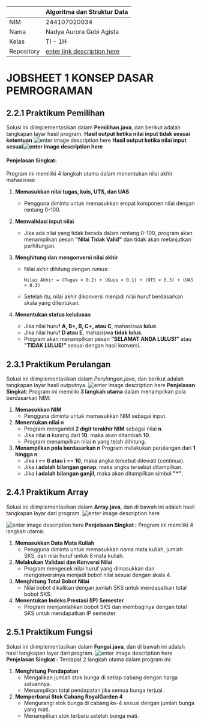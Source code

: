 
|  | Algoritma dan Struktur Data |
|--|--|
|NIM  | 244107020034  |
|Nama | Nadya Aurora Gebi Agista |
|Kelas | TI - 1H |
|Repository| [enter link description here](https://github.com/Nadyaaurora/coolyeah)

# JOBSHEET 1 KONSEP DASAR PEMROGRAMAN

## 2.2.1 Praktikum Pemilihan
Solusi ini diimplementasikan dalam **Pemilihan.java**, dan berikut adalah tangkapan layar hasil program.
**Hasil output ketika nilai input tidak sesuai ketentuan**
![enter image description here](https://i.postimg.cc/CLrZ2mKF/Screenshot-2025-02-19-214128.png)
**Hasil output ketika nilai input sesuai![enter image description here](https://i.postimg.cc/Rhs0jZ4P/Screenshot-2025-02-19-214200.png)**

#### **Penjelasan Singkat:**
Program ini memiliki 4 langkah utama dalam menentukan nilai akhir mahasiswa:
1. **Memasukkan nilai tugas, kuis, UTS, dan UAS**  
   - Pengguna diminta untuk memasukkan empat komponen nilai dengan rentang 0-100.

2. **Memvalidasi input nilai**  
   - Jika ada nilai yang tidak berada dalam rentang 0-100, program akan menampilkan pesan **"Nilai Tidak Valid"** dan tidak akan melanjutkan perhitungan.

3. **Menghitung dan mengonversi nilai akhir**  
   - Nilai akhir dihitung dengan rumus:  

     ```
     Nilai Akhir = (Tugas × 0.2) + (Kuis × 0.1) + (UTS × 0.3) + (UAS × 0.3)
     ```

   - Setelah itu, nilai akhir dikonversi menjadi nilai huruf berdasarkan skala yang ditentukan.

4. **Menentukan status kelulusan**  
   - Jika nilai huruf **A, B+, B, C+, atau C**, mahasiswa **lulus**.  
   - Jika nilai huruf **D atau E**, mahasiswa **tidak lulus**.  
   - Program akan menampilkan pesan **"SELAMAT ANDA LULUS!"** atau **"TIDAK LULUS!"** sesuai dengan hasil konversi.

## 2.3.1 Praktikum Perulangan
Solusi ini diimplementasikan dalam *Perulangan.java*, dan berikut adalah tangkapan layar hasil outputnya. 
![enter image description here](https://i.postimg.cc/43Bjv75F/Screenshot-2025-02-19-215021.png)
 **Penjelasan Singkat:** 
 Program ini memiliki **3 langkah utama** dalam menampilkan pola berdasarkan NIM: 
 1. **Memasukkan NIM** 
	 - Pengguna diminta untuk memasukkan NIM sebagai input. 
2. **Menentukan nilai n** 
	- Program mengambil **2 digit terakhir NIM** sebagai nilai **n**.       						
	-  Jika nilai **n** kurang dari **10**, maka akan ditambah **10**. 
	-  Program menampilkan nilai **n** yang telah dihitung. 
3. **Menampilkan pola berdasarkan n** 
	 Program melakukan perulangan dari **1 hingga n**: 
	- Jika **i == 6 atau i == 10**, maka angka tersebut dilewati (*continue*). 
	-  Jika **i adalah bilangan genap**, maka angka tersebut ditampilkan. 
	-  Jika **i adalah bilangan ganjil**, maka akan ditampilkan simbol **"*"**.

## 2.4.1 Praktikum Array
Solusi ini diimplementasikan dalam **Array.java**, dan di bawah ini adalah hasil tangkapan layar dari program. 
![enter image description here](https://i.postimg.cc/htxd7VSc/Screenshot-2025-02-19-220724.png)

![enter image description here](https://i.postimg.cc/KY2g74zL/Screenshot-2025-02-19-220734.png)
 **Penjelasan Singkat :**
  Program ini memiliki 4 langkah utama: 
  1. **Memasukkan Data Mata Kuliah** 
	  - Pengguna diminta untuk memasukkan nama mata kuliah, jumlah SKS, dan nilai huruf untuk 8 mata kuliah. 
  2. **Melakukan Validasi dan Konversi Nilai** 
	  - Program mengecek nilai huruf yang dimasukkan dan mengonversinya menjadi bobot nilai sesuai dengan skala 4. 
  3. **Menghitung Total Bobot Nilai** 
	  - Nilai bobot dikalikan dengan jumlah SKS untuk mendapatkan total bobot SKS. 
  4. **Menentukan Indeks Prestasi (IP) Semester** 
	  - Program menjumlahkan bobot SKS dan membaginya dengan total SKS untuk mendapatkan IP semester.

## 2.5.1 Praktikum Fungsi
Solusi ini diimplementasikan dalam **Fungsi.java**, dan di bawah ini adalah hasil tangkapan layar dari program. 
![enter image description here](https://i.postimg.cc/XqCVDc1v/Screenshot-2025-02-19-221546.png)
**Penjelasan Singkat :** 
Terdapat 2 langkah utama dalam program ini: 
1. **Menghitung Pendapatan** 
	- Mengalikan jumlah stok bunga di setiap cabang dengan harga satuannya. 
	- Menampilkan total pendapatan jika semua bunga terjual. 
2. **Memperbarui Stok Cabang RoyalGarden 4** 
	- Mengurangi stok bunga di cabang ke-4 sesuai dengan jumlah bunga yang mati. 
	- Menampilkan stok terbaru setelah bunga mati.
